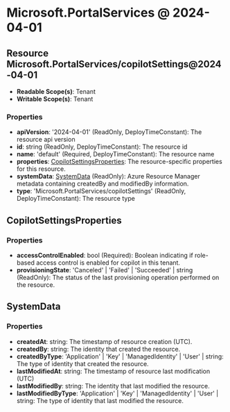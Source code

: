 # Microsoft.PortalServices @ 2024-04-01

## Resource Microsoft.PortalServices/copilotSettings@2024-04-01
* **Readable Scope(s)**: Tenant
* **Writable Scope(s)**: Tenant
### Properties
* **apiVersion**: '2024-04-01' (ReadOnly, DeployTimeConstant): The resource api version
* **id**: string (ReadOnly, DeployTimeConstant): The resource id
* **name**: 'default' (Required, DeployTimeConstant): The resource name
* **properties**: [CopilotSettingsProperties](#copilotsettingsproperties): The resource-specific properties for this resource.
* **systemData**: [SystemData](#systemdata) (ReadOnly): Azure Resource Manager metadata containing createdBy and modifiedBy information.
* **type**: 'Microsoft.PortalServices/copilotSettings' (ReadOnly, DeployTimeConstant): The resource type

## CopilotSettingsProperties
### Properties
* **accessControlEnabled**: bool (Required): Boolean indicating if role-based access control is enabled for copilot in this tenant.
* **provisioningState**: 'Canceled' | 'Failed' | 'Succeeded' | string (ReadOnly): The status of the last provisioning operation performed on the resource.

## SystemData
### Properties
* **createdAt**: string: The timestamp of resource creation (UTC).
* **createdBy**: string: The identity that created the resource.
* **createdByType**: 'Application' | 'Key' | 'ManagedIdentity' | 'User' | string: The type of identity that created the resource.
* **lastModifiedAt**: string: The timestamp of resource last modification (UTC)
* **lastModifiedBy**: string: The identity that last modified the resource.
* **lastModifiedByType**: 'Application' | 'Key' | 'ManagedIdentity' | 'User' | string: The type of identity that last modified the resource.

